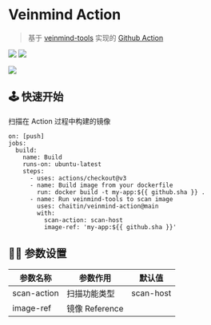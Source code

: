 # Veinmind Action
> 基于 [veinmind-tools]() 实现的 [Github Action]()

<img src="https://img.shields.io/github/v/release/chaitin/veinmind-action.svg" />
<img src="https://img.shields.io/github/release-date/chaitin/veinmind-action.svg?color=blue&label=update" />

![](https://dinfinite.oss-cn-beijing.aliyuncs.com/image/20220424161009.png)

## 🕹️ 快速开始
扫描在 Action 过程中构建的镜像
```
on: [push]
jobs:
  build:
    name: Build
    runs-on: ubuntu-latest
    steps:
      - uses: actions/checkout@v3
      - name: Build image from your dockerfile
        run: docker build -t my-app:${{ github.sha }} .
      - name: Run veinmind-tools to scan image
        uses: chaitin/veinmind-action@main
        with:
          scan-action: scan-host
          image-ref: 'my-app:${{ github.sha }}'
```

## 🏳️‍🌈 参数设置

| 参数名称    | 参数作用       | 默认值    |
| ----------- | -------------- | --------- |
| scan-action | 扫描功能类型   | scan-host |
| image-ref   | 镜像 Reference |           |

